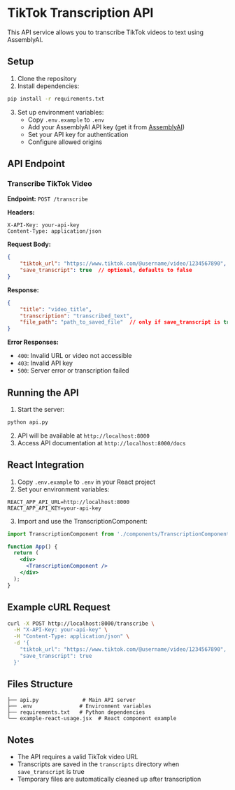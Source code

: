 # TikTok Transcription API

This API service allows you to transcribe TikTok videos to text using AssemblyAI.

## Setup

1. Clone the repository
2. Install dependencies:
```bash
pip install -r requirements.txt
```
3. Set up environment variables:
   - Copy `.env.example` to `.env`
   - Add your AssemblyAI API key (get it from [AssemblyAI](https://www.assemblyai.com/))
   - Set your API key for authentication
   - Configure allowed origins

## API Endpoint

### Transcribe TikTok Video

**Endpoint:** `POST /transcribe`

**Headers:**
```
X-API-Key: your-api-key
Content-Type: application/json
```

**Request Body:**
```json
{
    "tiktok_url": "https://www.tiktok.com/@username/video/1234567890",
    "save_transcript": true  // optional, defaults to false
}
```

**Response:**
```json
{
    "title": "video_title",
    "transcription": "transcribed_text",
    "file_path": "path_to_saved_file"  // only if save_transcript is true
}
```

**Error Responses:**
- `400`: Invalid URL or video not accessible
- `403`: Invalid API key
- `500`: Server error or transcription failed

## Running the API

1. Start the server:
```bash
python api.py
```
2. API will be available at `http://localhost:8000`
3. Access API documentation at `http://localhost:8000/docs`

## React Integration

1. Copy `.env.example` to `.env` in your React project
2. Set your environment variables:
```
REACT_APP_API_URL=http://localhost:8000
REACT_APP_API_KEY=your-api-key
```
3. Import and use the TranscriptionComponent:
```jsx
import TranscriptionComponent from './components/TranscriptionComponent';

function App() {
  return (
    <div>
      <TranscriptionComponent />
    </div>
  );
}
```

## Example cURL Request

```bash
curl -X POST http://localhost:8000/transcribe \
  -H "X-API-Key: your-api-key" \
  -H "Content-Type: application/json" \
  -d '{
    "tiktok_url": "https://www.tiktok.com/@username/video/1234567890",
    "save_transcript": true
  }'
```

## Files Structure

```
├── api.py              # Main API server
├── .env               # Environment variables
├── requirements.txt   # Python dependencies
└── example-react-usage.jsx  # React component example
```

## Notes

- The API requires a valid TikTok video URL
- Transcripts are saved in the `transcripts` directory when `save_transcript` is true
- Temporary files are automatically cleaned up after transcription
